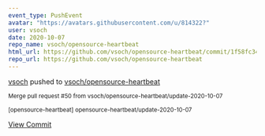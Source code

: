 ```yaml
---
event_type: PushEvent
avatar: "https://avatars.githubusercontent.com/u/814322?"
user: vsoch
date: 2020-10-07
repo_name: vsoch/opensource-heartbeat
html_url: https://github.com/vsoch/opensource-heartbeat/commit/1f58fc34ede532e9e2766fcbc84005e9461b0023
repo_url: https://github.com/vsoch/opensource-heartbeat
---
```


<a href='https://github.com/vsoch' target='_blank'>vsoch</a> pushed to <a href='https://github.com/vsoch/opensource-heartbeat' target='_blank'>vsoch/opensource-heartbeat</a>

<small>Merge pull request #50 from vsoch/opensource-heartbeat/update-2020-10-07

[opensource-heartbeat] opensource-heartbeat/update-2020-10-07</small>

<a href='https://github.com/vsoch/opensource-heartbeat/commit/1f58fc34ede532e9e2766fcbc84005e9461b0023' target='_blank'>View Commit</a>